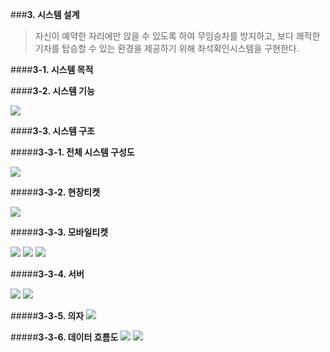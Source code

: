 ###**3. 시스템 설계**


>  자신이 예약한 자리에만 앉을 수 있도록 하여 무임승차를 방지하고, 보다 쾌적한 기차를 탑승할 수 있는 환경을 제공하기 위해 좌석확인시스템을 구현한다.

####**3-1. 시스템 목적**

####**3-2. 시스템 기능**

![](https://raw.githubusercontent.com/losnah/planets/master/KakaoTalk_20160618_215639823.bmp)


####**3-3. 시스템 구조**

#####**3-3-1. 전체 시스템 구성도**

![](https://raw.githubusercontent.com/losnah/planets/master/KakaoTalk_20160618_215632902.bmp)

#####**3-3-2. 현장티켓**

![](https://raw.githubusercontent.com/losnah/planets/master/KakaoTalk_20160618_215633375.bmp)

#####**3-3-3. 모바일티켓**

![](https://raw.githubusercontent.com/losnah/planets/master/KakaoTalk_20160618_215633782.bmp)
![](https://raw.githubusercontent.com/losnah/planets/master/KakaoTalk_20160618_215634199.bmp)
![](https://raw.githubusercontent.com/losnah/planets/master/KakaoTalk_20160618_215635524.bmp)

#####**3-3-4. 서버**

![](https://raw.githubusercontent.com/losnah/planets/master/KakaoTalk_20160618_215636029.bmp)
![](https://raw.githubusercontent.com/losnah/planets/master/KakaoTalk_20160618_215636273.bmp)

#####**3-3-5. 의자**
![](https://raw.githubusercontent.com/losnah/planets/master/KakaoTalk_20160618_215636669.bmp)

#####**3-3-6. 데이터 흐름도**
![](https://raw.githubusercontent.com/losnah/planets/master/KakaoTalk_20160618_215636971.bmp)
![](https://raw.githubusercontent.com/losnah/planets/master/KakaoTalk_20160618_215637381.bmp)

